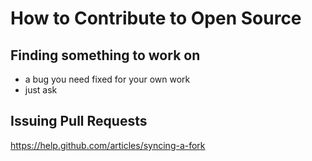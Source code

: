 # How to Contribute to Open Source


## Finding something to work on

* a bug you need fixed for your own work
* just ask

## Issuing Pull Requests

https://help.github.com/articles/syncing-a-fork
